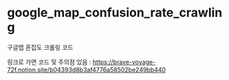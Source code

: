 # google_map_confusion_rate_crawling
구글맵 혼잡도 크롤링 코드 

링크로 가면 코드 및 주의점 있음 : https://brave-voyage-72f.notion.site/b04393d8b3af4776a58502be249bb440
